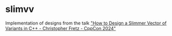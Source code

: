 # slimvv

Implementation of designs from the talk ["How to Design a Slimmer Vector of Variants in C++ - Christopher Fretz - CppCon 2024"](https://www.youtube.com/watch?v=VDoyQyMXdDU)
